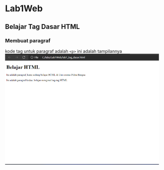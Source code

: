 # Lab1Web
## Belajar Tag Dasar HTML

### Membuat paragraf
kode tag untuk paragraf adalah `<p>`
ini adalah tampilannya
![gambar](gambar/gambar3.png)